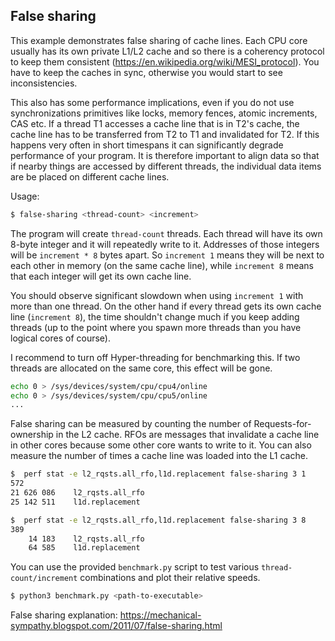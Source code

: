 ## False sharing
This example demonstrates false sharing of cache lines.
Each CPU core usually has its own private L1/L2 cache and so there is a coherency protocol
to keep them consistent (https://en.wikipedia.org/wiki/MESI_protocol). You have to keep
the caches in sync, otherwise you would start to see inconsistencies.

This also has some performance implications, even if you do not use synchronizations
primitives like locks, memory fences, atomic increments, CAS etc.
If a thread T1 accesses a cache line that is in T2's cache, the cache line has to be transferred from T2 to T1 and invalidated
for T2. If this happens very often in short timespans it can significantly degrade performance of your program.
It is therefore important to align data so that if nearby things are accessed by different threads,
the individual data items are be placed on different cache lines.

Usage:
```bash
$ false-sharing <thread-count> <increment>
```

The program will create `thread-count` threads. Each thread will have its own
8-byte integer and it will repeatedly write to it.
Addresses of those integers will be `increment * 8` bytes apart. So `increment 1` means they will be next to each other
in memory (on the same cache line), while `increment 8` means that each integer will get its own cache line.

You should observe significant slowdown when using `increment 1` with more than one thread.
On the other hand if every thread gets its own cache line (`increment 8`), the time shouldn't
change much if you keep adding threads (up to the point where you spawn more threads than you have logical cores of course).

I recommend to turn off Hyper-threading for benchmarking this. If two threads are allocated on the same core,
this effect will be gone.

```bash
echo 0 > /sys/devices/system/cpu/cpu4/online
echo 0 > /sys/devices/system/cpu/cpu5/online
...
```

False sharing can be measured by counting the number of Requests-for-ownership in the L2 cache.
RFOs are messages that invalidate a cache line in other cores because some other core wants to write to it.
You can also measure the number of times a cache line was loaded into the L1 cache.

```bash
$  perf stat -e l2_rqsts.all_rfo,l1d.replacement false-sharing 3 1
572
21 626 086    l2_rqsts.all_rfo
25 142 511    l1d.replacement

$  perf stat -e l2_rqsts.all_rfo,l1d.replacement false-sharing 3 8
389
    14 183    l2_rqsts.all_rfo
    64 585    l1d.replacement
```

You can use the provided `benchmark.py` script to test various `thread-count/increment` combinations
and plot their relative speeds.

```bash
$ python3 benchmark.py <path-to-executable>
```

False sharing explanation:
https://mechanical-sympathy.blogspot.com/2011/07/false-sharing.html
